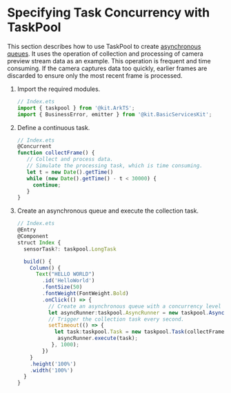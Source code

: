 # Specifying Task Concurrency with TaskPool

This section describes how to use TaskPool to create [asynchronous queues](../reference/apis-arkts/js-apis-taskpool.md#asyncrunner18). It uses the operation of collection and processing of camera preview stream data as an example.
This operation is frequent and time consuming. If the camera captures data too quickly, earlier frames are discarded to ensure only the most recent frame is processed.

1. Import the required modules.

   ```ts
   // Index.ets
   import { taskpool } from '@kit.ArkTS';
   import { BusinessError, emitter } from '@kit.BasicServicesKit';
   ```

2. Define a continuous task.

   ```ts
   // Index.ets
   @Concurrent
   function collectFrame() {
      // Collect and process data.
      // Simulate the processing task, which is time consuming.
      let t = new Date().getTime()
      while (new Date().getTime() - t < 30000) {
        continue;
      }
   }
   ```

3. Create an asynchronous queue and execute the collection task.

   ```ts
   // Index.ets
   @Entry
   @Component
   struct Index {
     sensorTask?: taskpool.LongTask

     build() {
       Column() {
         Text("HELLO WORLD")
           .id('HelloWorld')
           .fontSize(50)
           .fontWeight(FontWeight.Bold)
           .onClick(() => {
             // Create an asynchronous queue with a concurrency level of 5 and a queue capacity of 5.
             let asyncRunner:taskpool.AsyncRunner = new taskpool.AsyncRunner("async", 5, 5);
             // Trigger the collection task every second.
             setTimeout(() => {
               let task:taskpool.Task = new taskpool.Task(collectFrame);
                asyncRunner.execute(task);
              }, 1000);
           })
       }
       .height('100%')
       .width('100%')
     }
   }
   ```
